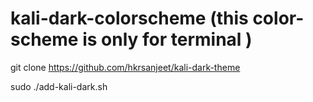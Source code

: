 # kali-dark-colorscheme (this color-scheme is only for terminal )

git clone https://github.com/hkrsanjeet/kali-dark-theme

sudo ./add-kali-dark.sh


